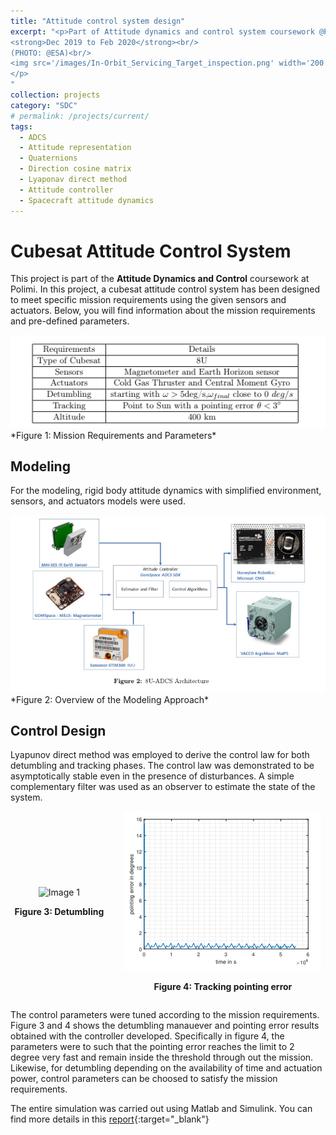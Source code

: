 ```yaml
---
title: "Attitude control system design"
excerpt: "<p>Part of Attitude dynamics and control system coursework @Polimi<br/>
<strong>Dec 2019 to Feb 2020</strong><br/>
(PHOTO: @ESA)<br/>
<img src='/images/In-Orbit_Servicing_Target_inspection.png' width='200' height='150' alt='In-Orbit Servicing Target Inspection'>
</p>
"
collection: projects
category: "SDC"
# permalink: /projects/current/
tags:
  - ADCS
  - Attitude representation
  - Quaternions
  - Direction cosine matrix
  - Lyaponav direct method
  - Attitude controller
  - Spacecraft attitude dynamics
---
```


# Cubesat Attitude Control System

This project is part of the **Attitude Dynamics and Control** coursework at Polimi. In this project, a cubesat attitude control system has been designed to meet specific mission requirements using the given sensors and actuators. Below, you will find information about the mission requirements and pre-defined parameters.

<img src="/images/AOCS_requirement.png" alt="AOCS Mission requirements" />
*Figure 1: Mission Requirements and Parameters*

## Modeling

For the modeling, rigid body attitude dynamics with simplified environment, sensors, and actuators models were used.

<img src="/images/AOCS_2.png" alt="Attitude dynamics and control system" />
*Figure 2: Overview of the Modeling Approach*

## Control Design

Lyapunov direct method was employed to derive the control law for both detumbling and tracking phases. The control law was demonstrated to be asymptotically stable even in the presence of disturbances. A simple complementary filter was used as an observer to estimate the state of the system.

<div style="display: flex; justify-content: space-around; align-items: center;">

  <div style="text-align: center; margin-right: 10px;">
    <img src="/images/detumbling.png.png" alt="Image 1" style="max-width: 100%; height: auto;">
    <p><strong>Figure 3: Detumbling </strong></p>
  </div>

  <div style="text-align: center; margin-left: 10px;">
    <img src="/images/pointing_error.png" alt="Image 2" style="max-width: 100%; height: auto;">
    <p><strong>Figure 4: Tracking pointing error</strong></p>
  </div>

</div>

The control parameters were tuned according to the mission requirements. Figure 3 and 4 shows the detumbling manauever and pointing error results obtained with the controller developed. Specifically in figure 4, the parameters were to such that the pointing error reaches the limit to 2 degree very fast and remain inside the threshold through out the mission. Likewise, for detumbling depending on the availability of time and actuation power, control parameters can be choosed to satisfy the mission requirements.

The entire simulation was carried out using Matlab and Simulink. You can find more details in this [report](https://drive.google.com/file/d/1eL6Sg0PQE51EKPc4YNhUSzYIgh_O2uU6/view?usp=sharing){:target="_blank"}





